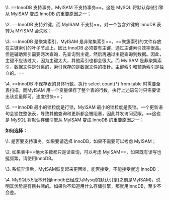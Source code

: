 



\1. ==InnoDB 支持事务，MyISAM 不支持事务==。这是 MySQL 将默认存储引擎从 MyISAM 变成 InnoDB 的重要原因之一；

\2. ==InnoDB 支持外键，而 MyISAM 不支持==。对一个包含外键的 InnoDB 表转为 MYISAM 会失败；  

\3. ==InnoDB 是聚集索引，MyISAM 是非聚集索引==。==聚簇索引的文件存放在主键索引的叶子节点上，因此 InnoDB 必须要有主键，通过主键索引效率很高。但是辅助索引需要两次查询，先查询到主键，然后再通过主键查询到数据。因此，主键不应该过大，因为主键太大，其他索引也都会很大。而 MyISAM 是非聚集索引，数据文件是分离的，索引保存的是数据文件的指针。主键索引和辅助索引是独立的。== 

\4. ==InnoDB 不保存表的具体行数，执行 select count(*) from table 时需要全表扫描。而MyISAM 用一个变量保存了整个表的行数，执行上述语句时只需要读出该变量即可，速度很快==；    

\5. ==InnoDB 最小的锁粒度是行锁，MyISAM 最小的锁粒度是表锁。一个更新语句会锁住整张表，导致其他查询和更新都会被阻塞，因此并发访问受限。==这也是 MySQL 将默认存储引擎从 MyISAM 变成 InnoDB 的重要原因之一；

**如何选择：**

\1. 是否要支持事务，如果要请选择 InnoDB，如果不需要可以考虑 MyISAM；

\2. 如果表中==绝大多数都只是读查询，可以考虑 MyISAM==，如果既有读写也挺频繁，请使用InnoDB。

\3. 系统奔溃后，MyISAM恢复起来更困难，能否接受，不能接受就选 InnoDB；

 \4. MySQL5.5版本开始Innodb已经成为Mysql的默认引擎(之前是MyISAM)，说明其优势是有目共睹的。如果你不知道用什么存储引擎，那就用InnoDB，至少不会差。